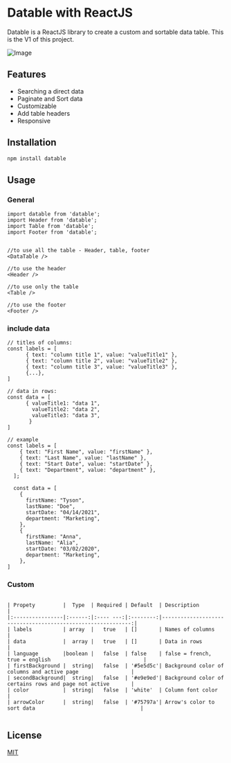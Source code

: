 # Datable with ReactJS

Datable is a ReactJS library to create a custom and sortable data table. This is the V1 of this project. 

![Image](./datable.png)

## Features

   - Searching a direct data
   - Paginate and Sort data
   - Customizable
   - Add table headers
   - Responsive


## Installation

```bash
npm install datable
```

## Usage

### General
```reactJS
import datable from 'datable';
import Header from 'datable';
import Table from 'datable';
import Footer from 'datable';


//to use all the table - Header, table, footer 
<DataTable />

//to use the header
<Header />

//to use only the table
<Table />

//to use the footer
<Footer />
```

### include data

```
// titles of columns:
const labels = [ 
      { text: "column title 1", value: "valueTitle1" },
      { text: "column title 2", value: "valueTitle2" },
      { text: "column title 3", value: "valueTitle3" },
      {...},
]

// data in rows:
const data = [ 
      { valueTitle1: "data 1",
        valueTitle2: "data 2",
        valueTitle3: "data 3",
       }
]

// example
const labels = [
    { text: "First Name", value: "firstName" },
    { text: "Last Name", value: "lastName" },
    { text: "Start Date", value: "startDate" },
    { text: "Department", value: "department" },
  ];
  
  const data = [
    {
      firstName: "Tyson",
      lastName: "Doe",
      startDate: "04/14/2021",
      department: "Marketing",
    },
    {
      firstName: "Anna",
      lastName: "Alia",
      startDate: "03/02/2020",
      department: "Marketing",
    },
]

```
### Custom 

```

| Propety         |  Type  | Required | Default  | Description                                                 |
|:----------------|:------:|:---- ---:|:--------:|------------------------------------------------------------:|
| labels          | array  |   true   | []       | Names of columns                                            |
| data            |  array |   true   | []       | Data in rows                                                |
| language        |boolean |   false  | false    | false = french, true = english                              |
| firstBackground |  string|   false  | '#5e5d5c'| Background color of columns and active page                 |
| secondBackground|  string|   false  | '#e9e9ed'| Background color of certains rows and page not active       |
| color           |  string|   false  | 'white'  | Column font color                                           |
| arrowColor      |  string|   false  | '#75797a'| Arrow's color to sort data                                  |


```


## License

[MIT](https://choosealicense.com/licenses/mit/)